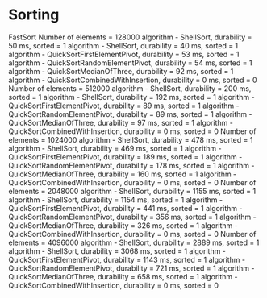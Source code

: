 # Sorting

FastSort
Number of elements = 128000
    algorithm - ShellSort, durability = 50 ms, sorted = 1
    algorithm - ShellSort, durability = 40 ms, sorted = 1
    algorithm - QuickSortFirstElementPivot, durability = 53 ms, sorted = 1
    algorithm - QuickSortRandomElementPivot, durability = 54 ms, sorted = 1
    algorithm - QuickSortMedianOfThree, durability = 92 ms, sorted = 1
    algorithm - QuickSortCombinedWithInsertion, durability = 0 ms, sorted = 0
Number of elements = 512000
    algorithm - ShellSort, durability = 200 ms, sorted = 1
    algorithm - ShellSort, durability = 192 ms, sorted = 1
    algorithm - QuickSortFirstElementPivot, durability = 89 ms, sorted = 1
    algorithm - QuickSortRandomElementPivot, durability = 89 ms, sorted = 1
    algorithm - QuickSortMedianOfThree, durability = 97 ms, sorted = 1
    algorithm - QuickSortCombinedWithInsertion, durability = 0 ms, sorted = 0
Number of elements = 1024000
    algorithm - ShellSort, durability = 478 ms, sorted = 1
    algorithm - ShellSort, durability = 469 ms, sorted = 1
    algorithm - QuickSortFirstElementPivot, durability = 189 ms, sorted = 1
    algorithm - QuickSortRandomElementPivot, durability = 178 ms, sorted = 1
    algorithm - QuickSortMedianOfThree, durability = 160 ms, sorted = 1
    algorithm - QuickSortCombinedWithInsertion, durability = 0 ms, sorted = 0
Number of elements = 2048000
    algorithm - ShellSort, durability = 1155 ms, sorted = 1
    algorithm - ShellSort, durability = 1154 ms, sorted = 1
    algorithm - QuickSortFirstElementPivot, durability = 441 ms, sorted = 1
    algorithm - QuickSortRandomElementPivot, durability = 356 ms, sorted = 1
    algorithm - QuickSortMedianOfThree, durability = 326 ms, sorted = 1
    algorithm - QuickSortCombinedWithInsertion, durability = 0 ms, sorted = 0
Number of elements = 4096000
    algorithm - ShellSort, durability = 2889 ms, sorted = 1
    algorithm - ShellSort, durability = 3068 ms, sorted = 1
    algorithm - QuickSortFirstElementPivot, durability = 1143 ms, sorted = 1
    algorithm - QuickSortRandomElementPivot, durability = 721 ms, sorted = 1
    algorithm - QuickSortMedianOfThree, durability = 658 ms, sorted = 1
    algorithm - QuickSortCombinedWithInsertion, durability = 0 ms, sorted = 0
